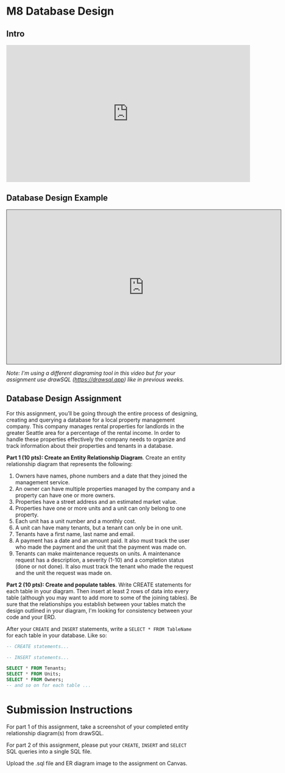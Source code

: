 # M8 Database Design

## Intro


<iframe src="https://share.descript.com/embed/PNTeC55FGFW" width="640" height="360" frameborder="0" allowfullscreen></iframe>

## Database Design Example

<iframe src="https://egator.hosted.panopto.com/Panopto/Pages/Embed.aspx?id=f7aec8fd-4eb1-4e02-a23f-b12401592fb7&autoplay=false&offerviewer=true&showtitle=true&showbrand=true&captions=false&interactivity=all" height="405" width="720" style="border: 1px solid #464646;" allowfullscreen allow="autoplay" aria-label="Panopto Embedded Video Player"></iframe>

*Note: I'm using a different diagraming tool in this video but for your assignment use drawSQL (https://drawsql.app) like in previous weeks.*

## Database Design Assignment

For this assignment, you’ll be going through the entire process of designing, creating and querying a database for a local property management company. This company manages rental properties for landlords in the greater Seattle area for a percentage of the rental income. In order to handle these properties effectively the company needs to organize and track information about their properties and tenants in a database.

**Part 1 (10 pts): Create an Entity Relationship Diagram**. Create an entity relationship diagram that represents the following:

1. Owners have names, phone numbers and a date that they joined the management service.
2. An owner can have multiple properties managed by the company and a property can have one or more owners.
3. Properties have a street address and an estimated market value.
4. Properties have one or more units and a unit can only belong to one property. 
5. Each unit has a unit number and a monthly cost. 
6. A unit can have many tenants, but a tenant can only be in one unit.
7. Tenants have a first name, last name and email.
8. A payment has a date and an amount paid. It also must track the user who made the payment and the unit that the payment was made on.
9. Tenants can make maintenance requests on units. A maintenance request has a description, a severity (1-10) and a completion status (done or not done). It also must track the tenant who made the request and the unit the request was made on.

**Part 2 (10 pts): Create and populate tables**. Write CREATE statements for each table in your diagram. Then insert at least 2 rows of data into every table (although you may want to add more to some of the joining tables). Be sure that the relationships you establish between your tables match the design outlined in your diagram, I'm looking for consistency between your code and your ERD.

After your `CREATE` and `INSERT` statements, write a `SELECT * FROM TableName` for each table in your database. Like so:
```sql
-- CREATE statements...

-- INSERT statements...

SELECT * FROM Tenants;
SELECT * FROM Units;
SELECT * FROM Owners;
-- and so on for each table ...
```

# Submission Instructions

For part 1 of this assignment, take a screenshot of your completed entity relationship diagram(s) from drawSQL.

For part 2 of this assignment, please put your `CREATE`, `INSERT` and `SELECT` SQL queries into a single SQL file.

Upload the .sql file and ER diagram image to the assignment on Canvas.
